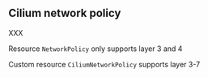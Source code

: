 ## Cilium network policy

XXX [](https://docs.cilium.io/en/stable/security/policy/)

Resource `NetworkPolicy` only supports layer 3 and 4

Custom resource `CiliumNetworkPolicy` supports layer 3-7 [](https://docs.cilium.io/en/stable/network/kubernetes/policy/#k8s-policy)